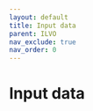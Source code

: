 ```yaml
---
layout: default
title: Input data
parent: ILVO
nav_exclude: true
nav_order: 0
---
```


# Input data
